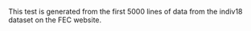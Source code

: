 This test is generated from the first 5000 lines of data from the indiv18 dataset on the FEC website.
